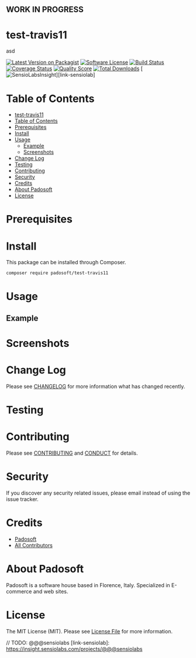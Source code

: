## WORK IN PROGRESS
# test-travis11
asd

[![Latest Version on Packagist][ico-version]][link-packagist]
[![Software License][ico-license]](LICENSE.md)
[![Build Status][ico-travis]][link-travis]
[![Coverage Status][ico-scrutinizer]][link-scrutinizer]
[![Quality Score][ico-code-quality]][link-code-quality]
[![Total Downloads][ico-downloads]][link-downloads]
[![SensioLabsInsight][ico-sensiolab]][link-sensiolab]



Table of Contents
=================

  * [test-travis11](#test-travis11)
  * [Table of Contents](#table-of-contents)
  * [Prerequisites](#prerequisites)
  * [Install](#install)
  * [Usage](#usage)
    * [Example](#example)
    * [Screenshots](#screenshoots)
  * [Change Log](#change-log)
  * [Testing](#testing)
  * [Contributing](#contributing)
  * [Security](#security)
  * [Credits](#credits)
  * [About Padosoft](#about-padosoft)
  * [License](#license)


# Prerequisites


# Install

This package can be installed through Composer.

``` bash
composer require padosoft/test-travis11
```

# Usage

## Example

# Screenshots

# Change Log
Please see [CHANGELOG](CHANGELOG.md) for more information what has changed recently.

# Testing

# Contributing

Please see [CONTRIBUTING](CONTRIBUTING.md) and [CONDUCT](CONDUCT.md) for details.

# Security

If you discover any security related issues, please email  instead of using the issue tracker.

# Credits

- [Padosoft](https://github.com/padosoft)
- [All Contributors](../../contributors)

# About Padosoft
Padosoft is a software house based in Florence, Italy. Specialized in E-commerce and web sites.

# License

The MIT License (MIT). Please see [License File](LICENSE.md) for more information.


[ico-version]: https://img.shields.io/packagist/v/padosoft/test-travis11.svg?style=flat-square
[ico-license]: https://img.shields.io/badge/license-MIT-brightgreen.svg?style=flat-square
[ico-travis]: https://img.shields.io/travis/padosoft/test-travis11/master.svg?style=flat-square
[ico-scrutinizer]: https://img.shields.io/scrutinizer/coverage/g/padosoft/test-travis11.svg?style=flat-square
[ico-code-quality]: https://img.shields.io/scrutinizer/g/padosoft/test-travis11.svg?style=flat-square
[ico-downloads]: https://img.shields.io/packagist/dt/padosoft/test-travis11.svg?style=flat-square
[ico-sensiolab]: https://insight.sensiolabs.com/projects/@@@sensiolab/small.png

[link-packagist]: https://packagist.org/packages/padosoft/test-travis11
[link-travis]: https://travis-ci.org/padosoft/test-travis11
[link-scrutinizer]: https://scrutinizer-ci.com/g/padosoft/test-travis11/code-structure
[link-code-quality]: https://scrutinizer-ci.com/g/padosoft/test-travis11
[link-downloads]: https://packagist.org/packages/padosoft/test-travis11
// TODO: @@@sensiolabs
[link-sensiolab]: https://insight.sensiolabs.com/projects/@@@sensiolabs
